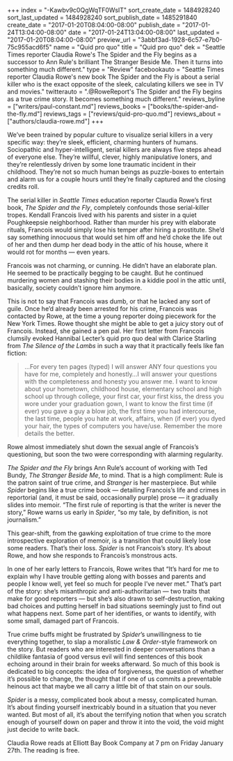 +++
index = "-Kawbv9c0QgWqTF0WsIT"
sort_create_date = 1484928240
sort_last_updated = 1484928240
sort_publish_date = 1485291840
create_date = "2017-01-20T08:04:00-08:00"
publish_date = "2017-01-24T13:04:00-08:00"
date = "2017-01-24T13:04:00-08:00"
last_updated = "2017-01-20T08:04:00-08:00"
preview_url = "3abbf3ad-1928-6c57-e7b0-75c955acd6f5"
name = "Quid pro quo"
title = "Quid pro quo"
dek = "Seattle Times reporter Claudia Rowe's The Spider and the Fly begins as a successor to Ann Rule's brilliant The Stranger Beside Me. Then it turns into something much different."
type = "Review"
facebookauto = "Seattle Times reporter Claudia Rowe's new book The Spider and the Fly is about a serial killer who is the exact opposite of the sleek, calculating killers we see in TV and movies."
twitterauto = ".@RoweReport's The Spider and the Fly begins as a true crime story. It becomes something much different."
reviews_byline = ["writers/paul-constant.md"]
reviews_books = ["books/the-spider-and-the-fly.md"]
reviews_tags = ["reviews/quid-pro-quo.md"]
reviews_about = ["authors/claudia-rowe.md"]
+++

We’ve been trained by popular culture to visualize serial killers in a very specific way: they’re sleek, efficient, charming hunters of humans. Sociopathic and hyper-intelligent, serial killers are always five steps ahead of everyone else. They’re willful, clever, highly manipulative loners, and they’re relentlessly driven by some lone traumatic incident in their childhood. They’re not so much human beings as puzzle-boxes to entertain and alarm us for a couple hours until they’re finally captured and the closing credits roll.

The serial killer in *Seattle Times* education reporter Claudia Rowe’s first book, *The Spider and the Fly*, completely confounds those serial-killer tropes. Kendall Francois lived with his parents and sister in a quiet Poughkeepsie neighborhood. Rather than murder his prey with elaborate rituals, Francois would simply lose his temper after hiring a prostitute. She’d say something innocuous that would set him off and he’d choke the life out of her and then dump her dead body in the attic of his house, where it would rot for months — even years. 

Francois was not charming, or cunning. He didn’t have an elaborate plan. He seemed to be practically begging to be caught. But he continued murdering women and stashing their bodies in a kiddie pool in the attic until, basically, society couldn’t ignore him anymore.

This is not to say that Francois was dumb, or that he lacked any sort of guile. Once he’d already been arrested for his crime, Francois was contacted by Rowe, at the time a young reporter doing piecework for the New York Times. Rowe thought she might be able to get a juicy story out of Francois. Instead, she gained a pen pal. Her first letter from Francois clumsily evoked Hannibal Lecter’s quid pro quo deal with Clarice Starling from *The Silence of the Lambs* in such a way that it practically feels like fan fiction:

<blockquote>…For every ten pages (typed) I will answer ANY four questions you have for me, completely and honestly…I will answer your questions with the completeness and honesty you answer me. I want to know about your hometown, childhood house, elementary school and high school up through college, your first car, your first kiss, the dress you wore under your graduation gown, I want to know the first time (if ever) you gave a guy a blow job, the first time you had intercourse, the last time, people you hate at work, affairs, when (if ever) you dyed your hair, the types of computers you have/use. Remember the more details the better.</blockquote>

Rowe almost immediately shut down the sexual angle of Francois’s questioning, but soon the two were corresponding with alarming regularity.

*The Spider and the Fly* brings Ann Rule’s account of working with Ted Bundy, *The Stranger Beside Me*, to mind. That is a high compliment: Rule is the patron saint of true crime, and *Stranger* is her masterpiece. But while *Spider* begins like a true crime book — detailing Francois’s life and crimes in reportorial (and, it must be said, occasionally purple) prose — it gradually slides into memoir. “The first rule of reporting is that the writer is never the story,” Rowe warns us early in *Spider*, “so my tale, by definition, is not journalism.”

This gear-shift, from the gawking exploitation of true crime to the more introspective exploration of memoir, is a transition that could likely lose some readers. That’s their loss. *Spider* is not Francois’s story. It’s about Rowe, and how she responds to Francois’s monstrous acts.

In one of her early letters to Francois, Rowe writes that “It’s hard for me to explain why I have trouble getting along with bosses and parents and people I know well, yet feel so much for people I’ve never met.” That’s part of the story: she’s misanthropic and anti-authoritarian — two traits that make for good reporters — but she’s also drawn to self-destruction, making bad choices and putting herself in bad situations seemingly just to find out what happens next. Some part of her identifies, or wants to identify, with some small, damaged part of Francois.

True crime buffs might be frustrated by *Spider*’s unwillingness to tie everything together, to slap a moralistic *Law & Order*-style framework on the story. But readers who are interested in deeper conversations than a childlike fantasia of good versus evil will find sentences of this book echoing around in their brain for weeks afterward. So much of this book is dedicated to big concepts: the idea of forgiveness, the question of whether it’s possible to change, the thought that if one of us commits a preventable heinous act that maybe we all carry a little bit of that stain on our souls.

*Spider* is a messy, complicated book about a messy, complicated human. It’s about finding yourself inextricably bound in a situation that you never wanted. But most of all, it’s about the terrifying notion that when you scratch enough of yourself down on paper and throw it into the void, the void might just decide to write back.

<p class="footer">Claudia Rowe reads at Elliott Bay Book Company at 7 pm on Friday January 27th. The reading is free.</p>